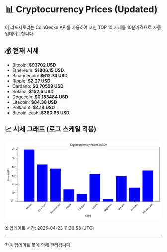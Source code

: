 
# 📊 Cryptocurrency Prices (Updated)

이 리포지토리는 CoinGecko API를 사용하여 코인 TOP 10 시세를 10분가격으로 자동 업데이트합니다.

## 💰 현재 시세
- Bitcoin: **$93702 USD**
- Ethereum: **$1806.15 USD**
- Binancecoin: **$612.74 USD**
- Ripple: **$2.27 USD**
- Cardano: **$0.70559 USD**
- Solana: **$152.5 USD**
- Dogecoin: **$0.183484 USD**
- Litecoin: **$84.38 USD**
- Polkadot: **$4.14 USD**
- Bitcoin-cash: **$360.65 USD**

## 📈 시세 그래프 (로그 스케일 적용)
![Crypto Prices](crypto_prices.png)

⏳ 업데이트 시간: 2025-04-23 11:30:53 (UTC)

---
자동 업데이트 봇에 의해 관리됩니다.
